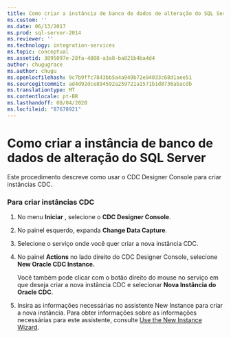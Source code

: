 ```yaml
---
title: Como criar a instância de banco de dados de alteração do SQL Server | Microsoft Docs
ms.custom: ''
ms.date: 06/13/2017
ms.prod: sql-server-2014
ms.reviewer: ''
ms.technology: integration-services
ms.topic: conceptual
ms.assetid: 3895097e-28fa-4808-a3a8-ba821b4ba4d4
author: chugugrace
ms.author: chugu
ms.openlocfilehash: 9c7b9ffc7843bb5a4a949b72e94033c68d1aee51
ms.sourcegitcommit: ad4d92dce894592a259721a1571b1d8736abacdb
ms.translationtype: MT
ms.contentlocale: pt-BR
ms.lasthandoff: 08/04/2020
ms.locfileid: "87678921"
---
```

# <a name="how-to-create-the-sql-server-change-database-instance"></a>Como criar a instância de banco de dados de alteração do SQL Server
  Este procedimento descreve como usar o CDC Designer Console para criar instâncias CDC.  
  
### <a name="to-create-cdc-instances"></a>Para criar instâncias CDC  
  
1.  No menu **Iniciar** , selecione o **CDC Designer Console**.  
  
2.  No painel esquerdo, expanda **Change Data Capture**.  
  
3.  Selecione o serviço onde você quer criar a nova instância CDC.  
  
4.  No painel **Actions** no lado direito do CDC Designer Console, selecione **New Oracle CDC Instance.**  
  
     Você também pode clicar com o botão direito do mouse no serviço em que deseja criar a nova instância CDC e selecionar **Nova Instância do Oracle CDC**.  
  
5.  Insira as informações necessárias no assistente New Instance para criar a nova instância. Para obter informações sobre as informações necessárias para este assistente, consulte [Use the New Instance Wizard](use-the-new-instance-wizard.md).  
  
  
